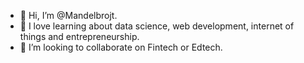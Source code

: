 - 👋 Hi, I’m @Mandelbrojt.
- 💞️ I love learning about data science, web development, internet of
things and entrepreneurship.
- 👀 I’m looking to collaborate on Fintech or Edtech.
